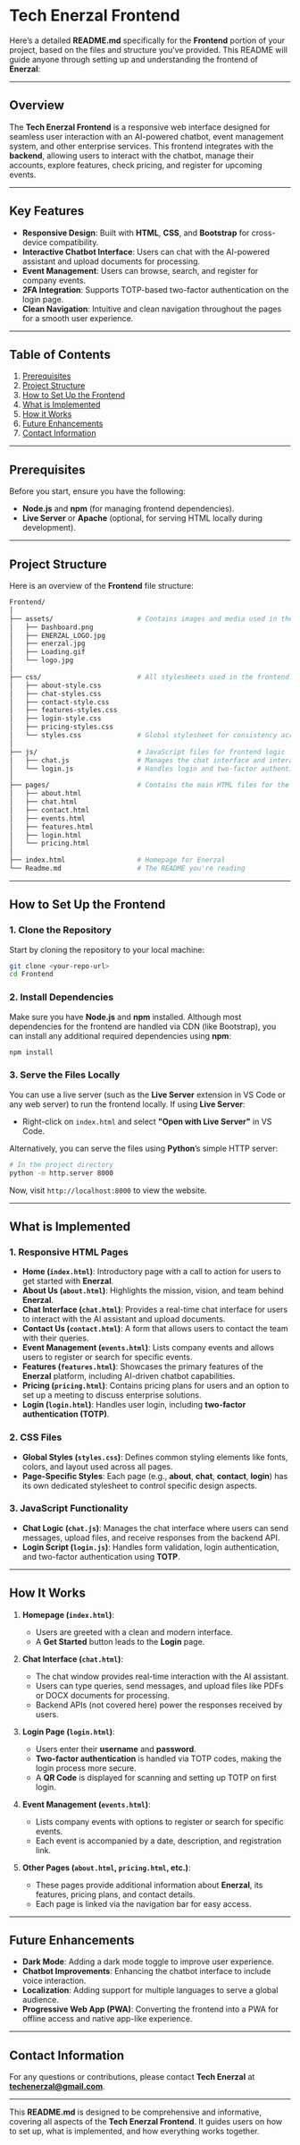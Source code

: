 # **Tech Enerzal Frontend**  

Here’s a detailed **README.md** specifically for the **Frontend** portion of your project, based on the files and structure you've provided. This README will guide anyone through setting up and understanding the frontend of **Enerzal**:

---

## **Overview**

The **Tech Enerzal Frontend** is a responsive web interface designed for seamless user interaction with an AI-powered chatbot, event management system, and other enterprise services. This frontend integrates with the **backend**, allowing users to interact with the chatbot, manage their accounts, explore features, check pricing, and register for upcoming events.

---

## **Key Features**

- **Responsive Design**: Built with **HTML**, **CSS**, and **Bootstrap** for cross-device compatibility.
- **Interactive Chatbot Interface**: Users can chat with the AI-powered assistant and upload documents for processing.
- **Event Management**: Users can browse, search, and register for company events.
- **2FA Integration**: Supports TOTP-based two-factor authentication on the login page.
- **Clean Navigation**: Intuitive and clean navigation throughout the pages for a smooth user experience.

---

## **Table of Contents**

1. [Prerequisites](#prerequisites)
2. [Project Structure](#project-structure)
3. [How to Set Up the Frontend](#how-to-set-up-the-frontend)
4. [What is Implemented](#what-is-implemented)
5. [How it Works](#how-it-works)
6. [Future Enhancements](#future-enhancements)
7. [Contact Information](#contact-information)

---

## **Prerequisites**

Before you start, ensure you have the following:

- **Node.js** and **npm** (for managing frontend dependencies).
- **Live Server** or **Apache** (optional, for serving HTML locally during development).

---

## **Project Structure**

Here is an overview of the **Frontend** file structure:

```bash
Frontend/
│
├── assets/                     # Contains images and media used in the frontend
│   ├── Dashboard.png
│   ├── ENERZAL_LOGO.jpg
│   ├── enerzal.jpg
│   ├── Loading.gif
│   └── logo.jpg
│
├── css/                        # All stylesheets used in the frontend
│   ├── about-style.css
│   ├── chat-styles.css
│   ├── contact-style.css
│   ├── features-styles.css
│   ├── login-style.css
│   ├── pricing-styles.css
│   └── styles.css              # Global stylesheet for consistency across all pages
│
├── js/                         # JavaScript files for frontend logic
│   ├── chat.js                 # Manages the chat interface and interactions
│   └── login.js                # Handles login and two-factor authentication (TOTP)
│
├── pages/                      # Contains the main HTML files for the website
│   ├── about.html
│   ├── chat.html
│   ├── contact.html
│   ├── events.html
│   ├── features.html
│   ├── login.html
│   └── pricing.html
│
├── index.html                  # Homepage for Enerzal
└── Readme.md                   # The README you're reading
```

---

## **How to Set Up the Frontend**

### **1. Clone the Repository**

Start by cloning the repository to your local machine:

```bash
git clone <your-repo-url>
cd Frontend
```

### **2. Install Dependencies**

Make sure you have **Node.js** and **npm** installed. Although most dependencies for the frontend are handled via CDN (like Bootstrap), you can install any additional required dependencies using **npm**:

```bash
npm install
```

### **3. Serve the Files Locally**

You can use a live server (such as the **Live Server** extension in VS Code or any web server) to run the frontend locally. If using **Live Server**:

- Right-click on `index.html` and select **"Open with Live Server"** in VS Code.

Alternatively, you can serve the files using **Python**’s simple HTTP server:

```bash
# In the project directory
python -m http.server 8000
```

Now, visit `http://localhost:8000` to view the website.

---

## **What is Implemented**

### **1. Responsive HTML Pages**

- **Home (`index.html`)**: Introductory page with a call to action for users to get started with **Enerzal**.
- **About Us (`about.html`)**: Highlights the mission, vision, and team behind **Enerzal**.
- **Chat Interface (`chat.html`)**: Provides a real-time chat interface for users to interact with the AI assistant and upload documents.
- **Contact Us (`contact.html`)**: A form that allows users to contact the team with their queries.
- **Event Management (`events.html`)**: Lists company events and allows users to register or search for specific events.
- **Features (`features.html`)**: Showcases the primary features of the **Enerzal** platform, including AI-driven chatbot capabilities.
- **Pricing (`pricing.html`)**: Contains pricing plans for users and an option to set up a meeting to discuss enterprise solutions.
- **Login (`login.html`)**: Handles user login, including **two-factor authentication (TOTP)**.

### **2. CSS Files**

- **Global Styles (`styles.css`)**: Defines common styling elements like fonts, colors, and layout used across all pages.
- **Page-Specific Styles**: Each page (e.g., **about**, **chat**, **contact**, **login**) has its own dedicated stylesheet to control specific design aspects.

### **3. JavaScript Functionality**

- **Chat Logic (`chat.js`)**: Manages the chat interface where users can send messages, upload files, and receive responses from the backend API.
- **Login Script (`login.js`)**: Handles form validation, login authentication, and two-factor authentication using **TOTP**.

---

## **How It Works**

1. **Homepage (`index.html`)**:
   - Users are greeted with a clean and modern interface.
   - A **Get Started** button leads to the **Login** page.

2. **Chat Interface (`chat.html`)**:
   - The chat window provides real-time interaction with the AI assistant.
   - Users can type queries, send messages, and upload files like PDFs or DOCX documents for processing.
   - Backend APIs (not covered here) power the responses received by users.

3. **Login Page (`login.html`)**:
   - Users enter their **username** and **password**.
   - **Two-factor authentication** is handled via TOTP codes, making the login process more secure.
   - A **QR Code** is displayed for scanning and setting up TOTP on first login.

4. **Event Management (`events.html`)**:
   - Lists company events with options to register or search for specific events.
   - Each event is accompanied by a date, description, and registration link.

5. **Other Pages (`about.html`, `pricing.html`, etc.)**:
   - These pages provide additional information about **Enerzal**, its features, pricing plans, and contact details.
   - Each page is linked via the navigation bar for easy access.

---

## **Future Enhancements**

- **Dark Mode**: Adding a dark mode toggle to improve user experience.
- **Chatbot Improvements**: Enhancing the chatbot interface to include voice interaction.
- **Localization**: Adding support for multiple languages to serve a global audience.
- **Progressive Web App (PWA)**: Converting the frontend into a PWA for offline access and native app-like experience.
  
---

## **Contact Information**

For any questions or contributions, please contact **Tech Enerzal** at **<techenerzal@gmail.com>**.

---

This **README.md** is designed to be comprehensive and informative, covering all aspects of the **Tech Enerzal Frontend**. It guides users on how to set up, what is implemented, and how everything works together.
